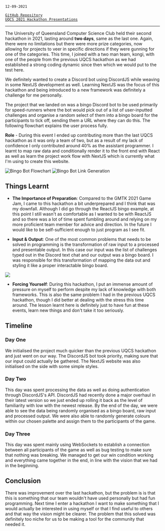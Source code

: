 <!--
title: UCQS 2021 Hackathon - Bingo Butler
description: Fourth hackathon and learning new technologies 
tags: NextJS, TypeScript, DiscordJS
date: SEPT 2021
slug: UQCSBingo
-->

`12-09-2021`

[`GitHub Repository`](https://github.com/sh1ggy/bingobutler) \
[`UQCS 2021 Hackathon Presentations`](https://www.youtube.com/watch?v=ZEAWBDbdPFo&ab_channel=UQComputingSociety)
___

The University of Queensland Computer Science Club held their second hackathon in 2021, lasting around **two days**, same as the last one. Again, there were no limitations but there were more prize categories, now allowing for projects to veer in specific directions if they were gunning for one of the categories. This time, I joined with a two man team, kongi, with one of the people from the previous UQCS hackathon as we had established a strong coding dynamic since then which we would put to the test here. 

We definitely wanted to create a Discord bot using DiscordJS while weaving in some NextJS development as well. Learning NextJS was the focus of this hackathon and being introduced to a new framework was definitely a challenge for me personally.

The project that we landed on was a bingo Discord bot to be used primarily for speed-runners where the bot would pick out of a list of user-inputted challenges and organise a random select of them into a bingo board for the participants to tick off, sending them a URL where they can do this. The following flowchart explains the user process fully. 

**Role** - During this event I ended up contributing more than the last UQCS hackathon as it was only a team of two, but as a result of my lack of confidence I only contributed around 40% as the assistant programmer. I learnt to map raw data and conditionally render it to the front end with React as well as learn the project work flow with NextJS which is currently what I'm using to create this website.

![Bingo Bot Flowchart](/blog/UQCSBingo/flowchart.png)
![Bingo Bot Link Generation](/blog/UQCSBingo/gen.png)

## Things Learnt	
 - **The Importance of Preparation**: Compared to the GMTK 2021 Game Jam, I came to this hackathon a bit underprepared and I think that was my downfall. Although I did go through the ReactJS bingo example, at this point I still wasn't as comfortable as I wanted to be with ReactJS and so there was a lot of time spent fumbling around and relying on my more proficient team member for advice and direction. In the future I would like to be self-sufficient enough to just program as I see fit.
 
 - **Input & Output**: One of the most common problems that needs to be solved in programming is the transformation of raw input to a processed and presentable output. In this case our input was the list of challenges typed out in the Discord text chat and our output was a bingo board. I was responsible for this transformation of mapping the data out and styling it like a proper interactable bingo board. 
 
 <!-- ![](/blog/UQCSBingo/input.png) -->
 ![](/blog/UQCSBingo/ui.png)

 - **Forcing Yourself**: During this hackathon, I put an immense amount of pressure on myself to perform despite my lack of knowledge with both frameworks. This is also the same problem I had in the previous UQCS hackathon, though I did better at dealing with the stress this time around. The lesson learnt here is definitely just to have fun at these events, learn new things and don't take it too seriously.

## Timeline

### Day One
We initialised the project much quicker than the previous UQCS hackathon and just went on our way. The DiscordJS bot took priority, making sure that our input could actually be gathered. The NextJS website was also initialised on the side with some simple styles. 

### Day Two
This day was spent processing the data as well as doing authentication through DiscordJS's API. DiscordJS had recently done a major overhaul in their latest version so we just ended up rolling it back as the level of familiarity with low with the newest release. By the end of the day, we were able to see the data being randomly organised as a bingo board, raw input and processed output. We were also able to randomly generate colours within our chosen palette and assign them to the participants of the game. 

### Day Three
This day was spent mainly using WebSockets to establish a connection between all participants of the game as well as bug testing to make sure that nothing was breaking. We managed to get our win condition working and everything came together in the end, in line with the vision that we had in the beginning. 

## Conclusion
There was improvement over the last hackathon, but the problem is is that this is something that our team wouldn't have used personally but had fun programming. Next time I enter a hackathon I want to make something that I would actually be interested in using myself or that I find useful to others and that way the vision might be clearer. The problem that this solved was definitely too niche for us to be making a tool for the community that needed it.  